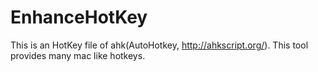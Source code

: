 # EnhanceHotKey

This is an HotKey file of ahk(AutoHotkey, http://ahkscript.org/).
This tool provides many mac like hotkeys.
